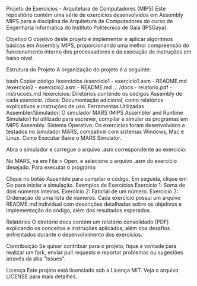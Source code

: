 Projeto de Exercícios - Arquitetura de Computadores (MIPS)
Este repositório contém uma série de exercícios desenvolvidos em Assembly MIPS para a disciplina de Arquitetura de Computadores do curso de Engenharia Informática do Instituto Politécnico de Gaia (IPSGaya).

Objetivo
O objetivo deste projeto é implementar e aplicar algoritmos básicos em Assembly MIPS, proporcionando uma melhor compreensão do funcionamento interno dos processadores e da execução de instruções em baixo nível.

Estrutura do Projeto
A organização do projeto é a seguinte:

bash
Copiar código
/exercicios
    /exercicio1
        - exercicio1.asm
        - README.md
    /exercicio2
        - exercicio2.asm
        - README.md
    ...
/docs
    - relatorio.pdf
    - instrucoes.md
/exercicios: Diretórios contendo os códigos Assembly de cada exercício.
/docs: Documentação adicional, como relatórios explicativos e instruções de uso.
Ferramentas Utilizadas
Assembler/Simulador: O simulador MARS (MIPS Assembler and Runtime Simulator) foi utilizado para escrever, compilar e simular os programas em MIPS Assembly.
Sistema Operativo: Os exercícios foram desenvolvidos e testados no simulador MARS, compatível com sistemas Windows, Mac e Linux.
Como Executar
Baixe o MARS Simulator.

Abra o simulador e carregue o arquivo .asm correspondente ao exercício:

No MARS, vá em File > Open, e selecione o arquivo .asm do exercício desejado.
Para executar o programa:

Clique no botão Assemble para compilar o código.
Em seguida, clique em Go para iniciar a simulação.
Exemplos de Exercícios
Exercício 1: Soma de dois números inteiros.
Exercício 2: Fatorial de um número.
Exercício 3: Ordenação de uma lista de números.
Cada exercício possui um arquivo README.md individual com descrições detalhadas sobre os objetivos e implementação do código, além dos resultados esperados.

Relatórios
O diretório docs contém um relatório consolidado (PDF) explicando os conceitos e instruções aplicados, além dos desafios enfrentados durante o desenvolvimento dos exercícios.

Contribuição
Se quiser contribuir para o projeto, fique à vontade para realizar um fork, enviar pull requests e reportar problemas ou sugestões através da aba "Issues".

Licença
Este projeto está licenciado sob a Licença MIT. Veja o arquivo LICENSE para mais detalhes.
